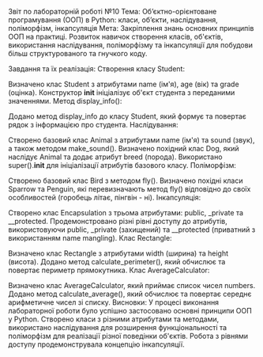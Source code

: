 Звіт по лабораторній роботі №10
Тема: Об’єктно-орієнтоване програмування (ООП) в Python: класи, об’єкти, наслідування, поліморфізм, інкапсуляція
Мета:
Закріплення знань основних принципів ООП на практиці. Розвиток навичок створення класів, об'єктів, використання наслідування, поліморфізму та інкапсуляції для побудови більш структурованого та гнучкого коду.

Завдання та їх реалізація:
Створення класу Student:

Визначено клас Student з атрибутами name (ім'я), age (вік) та grade (оцінка).
Конструктор __init__ ініціалізує об'єкт студента з переданими значеннями.
Метод display_info():

Додано метод display_info до класу Student, який формує та повертає рядок з інформацією про студента.
Наслідування:

Створено базовий клас Animal з атрибутами name (ім'я) та sound (звук), а також методом make_sound().
Визначено похідний клас Dog, який наслідує Animal та додає атрибут breed (порода).
Використано super().__init__ для ініціалізації атрибутів базового класу.
Поліморфізм:

Створено базовий клас Bird з методом fly().
Визначено похідні класи Sparrow та Penguin, які перевизначають метод fly() відповідно до своїх особливостей (горобець літає, пінгвін - ні).
Інкапсуляція:

Створено клас Encapsulation з трьома атрибутами: public, _private та __protected.
Продемонстровано різні рівні доступу до атрибутів, використовуючи public, _private (захищений) та __protected (приватний з використанням name mangling).
Клас Rectangle:

Визначено клас Rectangle з атрибутами width (ширина) та height (висота).
Додано метод calculate_perimeter(), який обчислює та повертає периметр прямокутника.
Клас AverageCalculator:

Визначено клас AverageCalculator, який приймає список чисел numbers.
Додано метод calculate_average(), який обчислює та повертає середнє арифметичне чисел зі списку.
Висновки:
У процесі виконання лабораторної роботи було успішно застосовано основні принципи ООП у Python. Створено класи з різними атрибутами та методами, використано наслідування для розширення функціональності та поліморфізм для реалізації різної поведінки об'єктів. Робота з рівнями доступу продемонструвала концепцію інкапсуляції.
